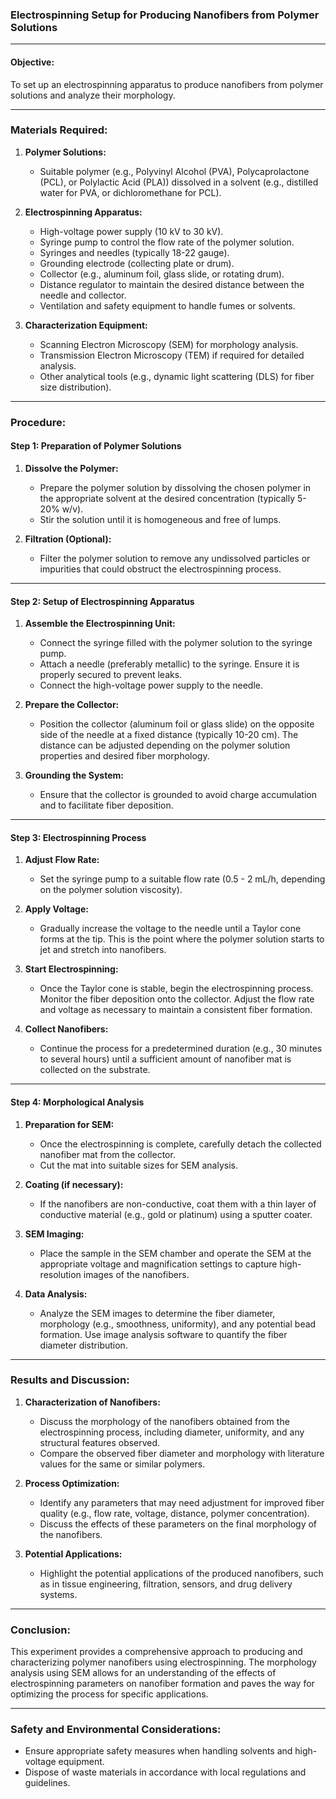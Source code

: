 ### Electrospinning Setup for Producing Nanofibers from Polymer Solutions

---

#### Objective:
To set up an electrospinning apparatus to produce nanofibers from polymer solutions and analyze their morphology.

---

### Materials Required:

1. **Polymer Solutions:**
   - Suitable polymer (e.g., Polyvinyl Alcohol (PVA), Polycaprolactone (PCL), or Polylactic Acid (PLA)) dissolved in a solvent (e.g., distilled water for PVA, or dichloromethane for PCL).

2. **Electrospinning Apparatus:**
   - High-voltage power supply (10 kV to 30 kV).
   - Syringe pump to control the flow rate of the polymer solution.
   - Syringes and needles (typically 18-22 gauge).
   - Grounding electrode (collecting plate or drum).
   - Collector (e.g., aluminum foil, glass slide, or rotating drum).
   - Distance regulator to maintain the desired distance between the needle and collector.
   - Ventilation and safety equipment to handle fumes or solvents.

3. **Characterization Equipment:**
   - Scanning Electron Microscopy (SEM) for morphology analysis.
   - Transmission Electron Microscopy (TEM) if required for detailed analysis.
   - Other analytical tools (e.g., dynamic light scattering (DLS) for fiber size distribution).

---

### Procedure:

#### Step 1: Preparation of Polymer Solutions

1. **Dissolve the Polymer:**
   - Prepare the polymer solution by dissolving the chosen polymer in the appropriate solvent at the desired concentration (typically 5-20% w/v).
   - Stir the solution until it is homogeneous and free of lumps.

2. **Filtration (Optional):**
   - Filter the polymer solution to remove any undissolved particles or impurities that could obstruct the electrospinning process.

---

#### Step 2: Setup of Electrospinning Apparatus

1. **Assemble the Electrospinning Unit:**
   - Connect the syringe filled with the polymer solution to the syringe pump.
   - Attach a needle (preferably metallic) to the syringe. Ensure it is properly secured to prevent leaks.
   - Connect the high-voltage power supply to the needle.

2. **Prepare the Collector:**
   - Position the collector (aluminum foil or glass slide) on the opposite side of the needle at a fixed distance (typically 10-20 cm). The distance can be adjusted depending on the polymer solution properties and desired fiber morphology.

3. **Grounding the System:**
   - Ensure that the collector is grounded to avoid charge accumulation and to facilitate fiber deposition.

---

#### Step 3: Electrospinning Process

1. **Adjust Flow Rate:**
   - Set the syringe pump to a suitable flow rate (0.5 - 2 mL/h, depending on the polymer solution viscosity).

2. **Apply Voltage:**
   - Gradually increase the voltage to the needle until a Taylor cone forms at the tip. This is the point where the polymer solution starts to jet and stretch into nanofibers.

3. **Start Electrospinning:**
   - Once the Taylor cone is stable, begin the electrospinning process. Monitor the fiber deposition onto the collector. Adjust the flow rate and voltage as necessary to maintain a consistent fiber formation.

4. **Collect Nanofibers:**
   - Continue the process for a predetermined duration (e.g., 30 minutes to several hours) until a sufficient amount of nanofiber mat is collected on the substrate.

---

#### Step 4: Morphological Analysis

1. **Preparation for SEM:**
   - Once the electrospinning is complete, carefully detach the collected nanofiber mat from the collector.
   - Cut the mat into suitable sizes for SEM analysis.

2. **Coating (if necessary):**
   - If the nanofibers are non-conductive, coat them with a thin layer of conductive material (e.g., gold or platinum) using a sputter coater.

3. **SEM Imaging:**
   - Place the sample in the SEM chamber and operate the SEM at the appropriate voltage and magnification settings to capture high-resolution images of the nanofibers.

4. **Data Analysis:**
   - Analyze the SEM images to determine the fiber diameter, morphology (e.g., smoothness, uniformity), and any potential bead formation. Use image analysis software to quantify the fiber diameter distribution.

---

### Results and Discussion:

1. **Characterization of Nanofibers:**
   - Discuss the morphology of the nanofibers obtained from the electrospinning process, including diameter, uniformity, and any structural features observed.
   - Compare the observed fiber diameter and morphology with literature values for the same or similar polymers.

2. **Process Optimization:**
   - Identify any parameters that may need adjustment for improved fiber quality (e.g., flow rate, voltage, distance, polymer concentration).
   - Discuss the effects of these parameters on the final morphology of the nanofibers.

3. **Potential Applications:**
   - Highlight the potential applications of the produced nanofibers, such as in tissue engineering, filtration, sensors, and drug delivery systems.

---

### Conclusion:
This experiment provides a comprehensive approach to producing and characterizing polymer nanofibers using electrospinning. The morphology analysis using SEM allows for an understanding of the effects of electrospinning parameters on nanofiber formation and paves the way for optimizing the process for specific applications.

--- 

### Safety and Environmental Considerations:
- Ensure appropriate safety measures when handling solvents and high-voltage equipment.
- Dispose of waste materials in accordance with local regulations and guidelines.